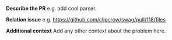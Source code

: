 **Describe the PR**
e.g. add cool parser.

**Relation issue**
e.g. https://github.com/clipcrow/swag/pull/118/files

**Additional context**
Add any other context about the problem here.
